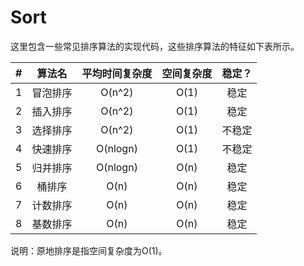 # Sort
这里包含一些常见排序算法的实现代码，这些排序算法的特征如下表所示。

| # | 算法名 | 平均时间复杂度 | 空间复杂度 | 稳定？|
| :-: | :-: | :-: | :-: | :-: |
| 1 | 冒泡排序 | O(n^2) | O(1) | 稳定 |
| 2 | 插入排序 | O(n^2) | O(1) | 稳定 |
| 3 | 选择排序 | O(n^2) | O(1) | 不稳定 |
| 4 | 快速排序 | O(nlogn) | O(1) | 不稳定 |
| 5 | 归并排序 | O(nlogn) | O(n) | 稳定 |
| 6 | 桶排序 | O(n) | O(n) | 稳定 |
| 7 | 计数排序 | O(n) | O(n) | 稳定 |
| 8 | 基数排序 | O(n) | O(n) | 稳定 |

说明：原地排序是指空间复杂度为O(1)。
